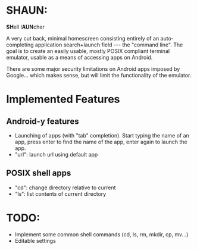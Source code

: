 # SHAUN:
**SH**ell l**AUN**cher

A very cut back, minimal homescreen consisting entirely of an auto-completing application search+launch field --- the "command line". The goal is to create an easily usable, mostly POSIX compliant terminal emulator, usable as a means of accessing apps on Android.

There are some major security limitations on Android apps imposed by Google... which makes sense, but will limit the functionality of the emulator.

# Implemented Features
## Android-y features
  - Launching of apps (with "tab" completion).
        Start typing the name of an app, press enter to find the name of the app, enter again to launch the app.
  - "url": launch url using default app
## POSIX shell apps
  - "cd": change directory relative to current
  - "ls": list contents of current directory

# TODO:
  - Implement some common shell commands (cd, ls, rm, mkdir, cp, mv...)
  - Editable settings
